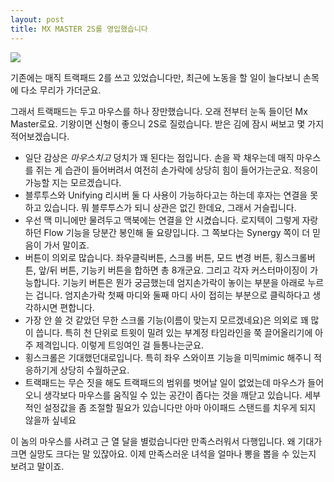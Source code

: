 ```yaml
---
layout: post
title: MX MASTER 2S를 영입했습니다
---
```


![](http://d.pr/i/udkYXS+)

기존에는 매직 트랙패드 2를 쓰고 있었습니다만, 최근에 노동을 할 일이 늘다보니 손목에 다소 무리가 가더군요.

그래서 트랙패드는 두고 마우스를 하나 장만했습니다. 오래 전부터 눈독 들이던 Mx Master로요. 기왕이면 신형이 좋으니 2S로 질렀습니다. 받은 김에 잠시 써보고 몇 가지 적어보겠습니다.

- 일단 감상은 *마우스치고* 덩치가 꽤 된다는 점입니다. 손을 꽉 채우는데 매직 마우스를 쥐는 게 습관이 들어버려서 여전히 손가락에 상당히 힘이 들어가는군요. 적응이 가능할 지는 모르겠습니다.
- 블루투스와 Unifying 리시버 둘 다 사용이 가능하다고는 하는데 후자는 연결을 못 하고 있습니다. 뭐 블루투스가 되니 상관은 없긴 한데요, 그래서 거슬립니다.
- 우선 맥 미니에만 물려두고 맥북에는 연결을 안 시켰습니다. 로지텍이 그렇게 자랑하던 Flow 기능을 당분간 봉인해 둘 요량입니다. 그 쪽보다는 Synergy 쪽이 더 믿음이 가서 말이죠.
- 버튼이 의외로 많습니다. 좌우클릭버튼, 스크롤 버튼, 모드 변경 버튼, 횡스크롤버튼, 앞/뒤 버튼, 기능키 버튼을 합하면 총 8개군요. 그리고 각자 커스터마이징이 가능합니다.
  기능키 버튼은 뭔가 궁금했는데 엄지손가락이 놓이는 부분을 아래로 누르는 겁니다. 엄지손가락 첫째 마디와 둘째 마디 사이 접히는 부분으로 클릭하다고 생각하시면 편합니다.
- 가장 안 쓸 것 같았던 무한 스크롤 기능(이름이 맞는지 모르겠네요)은 의외로 꽤 많이 씁니다. 특히 천 단위로 트윗이 밀려 있는 부계정 타임라인을 쭉 끌어올리기에 아주 제격입니다. 이렇게 트잉여인 걸 들통나는군요.
- 횡스크롤은 기대했던대로입니다. 특히 좌우 스와이프 기능을 미믹mimic 해주니 적응하기게 상당히 수월하군요.
- 트랙패드는 무슨 짓을 해도 트랙패드의 범위를 벗어날 일이 없었는데 마우스가 들어오니 생각보다 마우스를 움직일 수 있는 공간이 좁다는 것을 깨닫고 있습니다. 세부적인 설정값을 좀 조절할 필요가 있습니다만 아마 아이패드 스탠드를 치우게 되지 않을까 싶네요

이 놈의 마우스를 사려고 근 열 달을 별렀습니다만 만족스러워서 다행입니다. 왜 기대가 크면 실망도 크다는 말 있잖아요. 이제 만족스러운 녀석을 얼마나 뽕을 뽑을 수 있는지 보려고 말이죠.